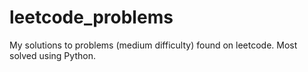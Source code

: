 # leetcode_problems
My solutions to problems (medium difficulty) found on leetcode. Most solved using Python.
